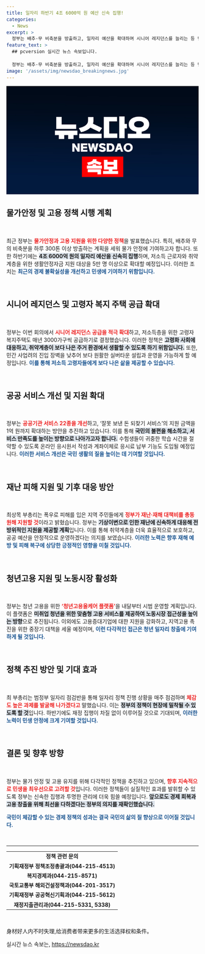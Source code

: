 ```yaml
---
title: 일자리 하반기 4조 6000억 원 예산 신속 집행!
categories:
  - News
excerpt: >
  정부는 배추·무 비축분을 방출하고, 일자리 예산을 확대하며 시니어 레지던스를 늘리는 등 민생안정 대책을 발표했습니다. 기후 변화에 대응하고 공공 서비스 개선에도 박차를 가하는 이번 정책들에 주목하세요!
feature_text: >
  ## pcversion 실시간 뉴스 속보입니다.

  정부는 배추·무 비축분을 방출하고, 일자리 예산을 확대하며 시니어 레지던스를 늘리는 등 민생안정 대책을 발표했습니다. 기후 변화에 대응하고 공공 서비스 개선에도 박차를 가하는 이번 정책들에 주목하세요!
image: '/assets/img/newsdao_breakingnews.jpg'
---
```


<p><img src="/assets/img/newsdao_breakingnews.jpg" alt="pcversion 속보" /></p>

<h2 data-ke-size="size26">물가안정 및 고용 정책 시행 계획</h2>

<p data-ke-size="size16">&nbsp;</p>

<p>최근 정부는 <b><span style="color: #ee2323;">물가안정과 고용 지원을 위한 다양한 정책</span></b>을 발표했습니다. 특히, 배추와 무의 비축분을 하루 300톤 이상 방출하는 계획을 세워 물가 안정에 기여하고자 합니다. 또한 하반기에는 <b><span style="background-color: #21538527;">4조 6000억 원의 일자리 예산을 신속히 집행</span></b>하며, 저소득 근로자와 취약계층을 위한 생활안정자금 지원 대상을 5만 명 이상으로 확대할 예정입니다. 이러한 조치는 <b><span style="color: #1a5490;">최근의 경제 불확실성을 개선하고 민생에 기여하기 위함입니다.</span></b></p>

<p data-ke-size="size16">&nbsp;</p>

<h2 data-ke-size="size26">시니어 레지던스 및 고령자 복지 주택 공급 확대</h2>

<p data-ke-size="size16">&nbsp;</p>

<p>정부는 이번 회의에서 <b><span style="color: #ee2323;">시니어 레지던스 공급을 적극 확대</span></b>하고, 저소득층을 위한 고령자 복지주택도 매년 3000가구씩 공급하기로 결정했습니다. 이러한 정책은 <b><span style="background-color: #21538527;">고령화 사회에 대응하고, 취약계층이 보다 나은 주거 환경에서 생활할 수 있도록 하기 위함입니다.</span></b> 또한, 민간 사업려의 진입 장벽을 낮추어 보다 원활한 실버타운 설립과 운영을 가능하게 할 예정입니다. <b><span style="color: #1a5490;">이를 통해 저소득 고령자들에게 보다 나은 삶을 제공할 수 있습니다.</span></b></p>

<p data-ke-size="size16">&nbsp;</p>

<h2 data-ke-size="size26">공공 서비스 개선 및 지원 확대</h2>

<p data-ke-size="size16">&nbsp;</p>

<p>정부는 <b><span style="color: #ee2323;">공공기관 서비스 22종을 개선</span></b>하고, ‘잘못 보낸 돈 되찾기 서비스’의 지원 금액을 1억 원까지 확대하는 방안을 추진하고 있습니다. 이를 통해 <b><span style="background-color: #21538527;">국민의 불편을 해소하고, 서비스 만족도를 높이는 방향으로 나아가고자 합니다.</span></b> 수험생들이 귀중한 학습 시간을 절약할 수 있도록 온라인 응시원서 작성과 계좌이체로 응시료 납부 기능도 도입될 예정입니다. <b><span style="color: #1a5490;">이러한 서비스 개선은 국민 생활의 질을 높이는 데 기여할 것입니다.</span></b></p>

<p data-ke-size="size16">&nbsp;</p>

<h2 data-ke-size="size26">재난 피해 지원 및 기후 대응 방안</h2>

<p data-ke-size="size16">&nbsp;</p>

<p>최상목 부총리는 폭우로 피해를 입은 지역 주민들에게 <b><span style="color: #ee2323;">정부가 재난·재해 대책비를 총동원해 지원할 것</span></b>이라고 밝혔습니다. 정부는 <b><span style="background-color: #21538527;">기상이변으로 인한 재난에 신속하게 대응해 전방위적인 지원을 제공할 계획</span></b>입니다. 이를 통해 취약계층을 더욱 효율적으로 보호하고, 공공 예산을 안정적으로 운영하겠다는 의지를 보였습니다. <b><span style="color: #1a5490;">이러한 노력은 향후 재해 예방 및 피해 복구에 상당한 긍정적인 영향을 미칠 것입니다.</span></b></p>

<p data-ke-size="size16">&nbsp;</p>

<h2 data-ke-size="size26">청년고용 지원 및 노동시장 활성화</h2>

<p data-ke-size="size16">&nbsp;</p>

<p>정부는 청년 고용을 위한 <b><span style="color: #ee2323;">‘청년고용올케어 플랫폼’</span></b>을 내달부터 시범 운영할 계획입니다. 이 플랫폼은 <b><span style="background-color: #21538527;">미취업 청년을 위한 맞춤형 고용 서비스를 제공하여 노동시장 접근성을 높이는 방향</span></b>으로 추진됩니다. 이외에도 고용증대기업에 대한 지원을 강화하고, 지역고용 촉진을 위한 중장기 대책을 세울 예정이며, <b><span style="color: #1a5490;">이런 다각적인 접근은 청년 일자리 창출에 기여하게 될 것입니다.</span></b></p>

<p data-ke-size="size16">&nbsp;</p>

<h2 data-ke-size="size26">정책 추진 방안 및 기대 효과</h2>

<p data-ke-size="size16">&nbsp;</p>

<p>최 부총리는 범정부 일자리 점검반을 통해 일자리 정책 진행 상황을 매주 점검하며 <b><span style="color: #ee2323;">체감도 높은 과제를 발굴해 나가겠다고</span></b> 말했습니다. 이는 <b><span style="background-color: #21538527;">정부의 정책이 현장에 밀착될 수 있도록 할 것</span></b>입니다. 하반기에도 재정 집행이 차질 없이 이루어질 것으로 기대되며, <b><span style="color: #1a5490;">이러한 노력이 민생 안정에 크게 기여할 것입니다.</span></b></p>

<p data-ke-size="size16">&nbsp;</p>

<h2 data-ke-size="size26">결론 및 향후 방향</h2>

<p data-ke-size="size16">&nbsp;</p>

<p>정부는 물가 안정 및 고용 유지를 위해 다각적인 정책을 추진하고 있으며, <b><span style="color: #ee2323;">향후 지속적으로 민생을 최우선으로 고려할 것</span></b>입니다. 이러한 정책들이 실질적인 효과를 발휘할 수 있도록 정부는 신속한 집행과 투명한 관리에 더욱 힘쓸 예정입니다. <b><span style="background-color: #21538527;">앞으로도 경제 회복과 고용 창출을 위해 최선을 다하겠다는 정부의 의지를 재확인했습니다.</span></b></p>

<p><b><span style="color: #1a5490;">국민이 체감할 수 있는 경제 정책의 성과는 결국 국민의 삶의 질 향상으로 이어질 것입니다.</span></b></p>

<p data-ke-size="size16">&nbsp;</p> 

<hr> 

<table style="width: 100%; border-collapse: collapse;"> 
<tr> 
<td style="text-align: center; height: 17px;"><b>정책 관련 문의</b></td> 
</tr> 
<tr> 
<td style="text-align: center; height: 17px;"><b>기획재정부 정책조정총괄과(044-215-4513)</b></td> 
</tr> 
<tr> 
<td style="text-align: center; height: 17px;"><b>복지경제과(044-215-8571)</b></td> 
</tr> 
<tr> 
<td style="text-align: center; height: 17px;"><b>국토교통부 해외건설정책과(044-201-3517)</b></td> 
</tr> 
<tr> 
<td style="text-align: center; height: 17px;"><b>기획재정부 공공혁신기획과(044-215-5612)</b></td> 
</tr> 
<tr> 
<td style="text-align: center; height: 17px;"><b>재정지출관리과(044-215-5331, 5338)</b></td> 
</tr> 
</table>

<p data-ke-size="size16">&nbsp;</p> 

<p>身材好人内不时失理,给消费者带来更多的生活选择权和条件。</p>
실시간 뉴스 속보는, <a href="https://newsdao.kr" rel="dofollow">https://newsdao.kr</a>


